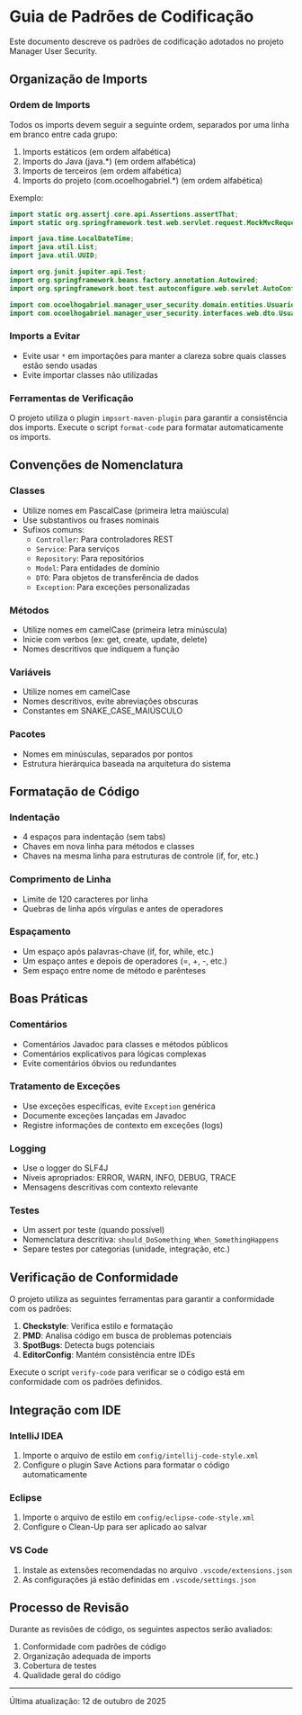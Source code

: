 # Guia de Padrões de Codificação

Este documento descreve os padrões de codificação adotados no projeto Manager User Security.

## Organização de Imports

### Ordem de Imports

Todos os imports devem seguir a seguinte ordem, separados por uma linha em branco entre cada grupo:

1. Imports estáticos (em ordem alfabética)
2. Imports do Java (java.*) (em ordem alfabética)
3. Imports de terceiros (em ordem alfabética)
4. Imports do projeto (com.ocoelhogabriel.*) (em ordem alfabética)

Exemplo:

```java
import static org.assertj.core.api.Assertions.assertThat;
import static org.springframework.test.web.servlet.request.MockMvcRequestBuilders.get;

import java.time.LocalDateTime;
import java.util.List;
import java.util.UUID;

import org.junit.jupiter.api.Test;
import org.springframework.beans.factory.annotation.Autowired;
import org.springframework.boot.test.autoconfigure.web.servlet.AutoConfigureMockMvc;

import com.ocoelhogabriel.manager_user_security.domain.entities.UsuarioModel;
import com.ocoelhogabriel.manager_user_security.interfaces.web.dto.UsuarioDTO;
```

### Imports a Evitar

- Evite usar `*` em importações para manter a clareza sobre quais classes estão sendo usadas
- Evite importar classes não utilizadas

### Ferramentas de Verificação

O projeto utiliza o plugin `impsort-maven-plugin` para garantir a consistência dos imports. Execute o script `format-code` para formatar automaticamente os imports.

## Convenções de Nomenclatura

### Classes

- Utilize nomes em PascalCase (primeira letra maiúscula)
- Use substantivos ou frases nominais
- Sufixos comuns:
  - `Controller`: Para controladores REST
  - `Service`: Para serviços
  - `Repository`: Para repositórios
  - `Model`: Para entidades de domínio
  - `DTO`: Para objetos de transferência de dados
  - `Exception`: Para exceções personalizadas

### Métodos

- Utilize nomes em camelCase (primeira letra minúscula)
- Inicie com verbos (ex: get, create, update, delete)
- Nomes descritivos que indiquem a função

### Variáveis

- Utilize nomes em camelCase
- Nomes descritivos, evite abreviações obscuras
- Constantes em SNAKE_CASE_MAIÚSCULO

### Pacotes

- Nomes em minúsculas, separados por pontos
- Estrutura hierárquica baseada na arquitetura do sistema

## Formatação de Código

### Indentação

- 4 espaços para indentação (sem tabs)
- Chaves em nova linha para métodos e classes
- Chaves na mesma linha para estruturas de controle (if, for, etc.)

### Comprimento de Linha

- Limite de 120 caracteres por linha
- Quebras de linha após vírgulas e antes de operadores

### Espaçamento

- Um espaço após palavras-chave (if, for, while, etc.)
- Um espaço antes e depois de operadores (=, +, -, etc.)
- Sem espaço entre nome de método e parênteses

## Boas Práticas

### Comentários

- Comentários Javadoc para classes e métodos públicos
- Comentários explicativos para lógicas complexas
- Evite comentários óbvios ou redundantes

### Tratamento de Exceções

- Use exceções específicas, evite `Exception` genérica
- Documente exceções lançadas em Javadoc
- Registre informações de contexto em exceções (logs)

### Logging

- Use o logger do SLF4J
- Níveis apropriados: ERROR, WARN, INFO, DEBUG, TRACE
- Mensagens descritivas com contexto relevante

### Testes

- Um assert por teste (quando possível)
- Nomenclatura descritiva: `should_DoSomething_When_SomethingHappens`
- Separe testes por categorias (unidade, integração, etc.)

## Verificação de Conformidade

O projeto utiliza as seguintes ferramentas para garantir a conformidade com os padrões:

1. **Checkstyle**: Verifica estilo e formatação
2. **PMD**: Analisa código em busca de problemas potenciais
3. **SpotBugs**: Detecta bugs potenciais
4. **EditorConfig**: Mantém consistência entre IDEs

Execute o script `verify-code` para verificar se o código está em conformidade com os padrões definidos.

## Integração com IDE

### IntelliJ IDEA

1. Importe o arquivo de estilo em `config/intellij-code-style.xml`
2. Configure o plugin Save Actions para formatar o código automaticamente

### Eclipse

1. Importe o arquivo de estilo em `config/eclipse-code-style.xml`
2. Configure o Clean-Up para ser aplicado ao salvar

### VS Code

1. Instale as extensões recomendadas no arquivo `.vscode/extensions.json`
2. As configurações já estão definidas em `.vscode/settings.json`

## Processo de Revisão

Durante as revisões de código, os seguintes aspectos serão avaliados:

1. Conformidade com padrões de código
2. Organização adequada de imports
3. Cobertura de testes
4. Qualidade geral do código

---

Última atualização: 12 de outubro de 2025
